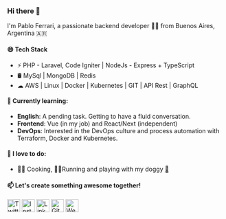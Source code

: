 ### Hi there 👋

I'm Pablo Ferrari, a passionate backend developer 👨‍💻 from Buenos Aires, Argentina 🇦🇷

#### 😄 Tech Stack
* ⚡ PHP - Laravel, Code Igniter | NodeJs - Express + TypeScript
* 🛢️ MySql | MongoDB | Redis
* ☁ AWS | Linux | Docker | Kubernetes | GIT | API Rest | GraphQL

#### 🌱 Currently learning:

- **English**: A pending task. Getting to have a fluid conversation.
- **Frontend**: Vue (in my job) and React/Next (independent)
- **DevOps**: Interested in the DevOps culture and process automation with Terraform, Docker and Kubernetes. 

#### 📸 I love to do:

- 👨‍🍳 Cooking, 🏃‍♂️Running and playing with my doggy <a target="_blank" href="https://instagram.com/deinabatata">🐶</a>

#### 📫 Let's create something awesome together!
<a href="https://twitter.com/HerrFerra" target="_blank"><img src="https://raw.githubusercontent.com/arturssmirnovs/arturssmirnovs/master/tw.png" alt="Twitter" width="30"></a>
<a href="https://www.instagram.com/pablo.ferrari/" target="_blank"><img src="https://raw.githubusercontent.com/arturssmirnovs/arturssmirnovs/master/ig.png" alt="Instagram" width="30"></a>
<a href="https://www.linkedin.com/in/pabloferrari/" target="_blank"><img src="https://raw.githubusercontent.com/arturssmirnovs/arturssmirnovs/master/in.png" alt="LinkedIn" width="30"></a>
<a href="https://github.com/pabloferrari" target="_blank"><img src="https://raw.githubusercontent.com/arturssmirnovs/arturssmirnovs/master/git.png" alt="GitHub" width="30"></a>
<a href="https://pabloferrari.co/" target="_blank"><img src="https://raw.githubusercontent.com/arturssmirnovs/arturssmirnovs/master/www.png" alt="Website" width="30"></a>

<!--
**pabloferrari/pabloferrari** is a ✨ _special_ ✨ repository because its `README.md` (this file) appears on your GitHub profile.

Here are some ideas to get you started:

- 🔭 I’m currently working on ...
- 🌱 I’m currently learning ...
- 👯 I’m looking to collaborate on ...
- 🤔 I’m looking for help with ...
- 💬 Ask me about ...
- 📫 How to reach me: ...
- 😄 Pronouns: ...
- ⚡ Fun fact: ...
-->
